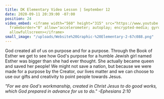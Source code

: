 ```yaml
---
title: DK Elementary Video Lesson | September 12
date: 2020-09-11 20:39:00 -07:00
position: 24
video_embed: <iframe width="560" height="315" src="https://www.youtube.com/embed/hQ_hdRLxQ9M"
  frameborder="0" allow="accelerometer; autoplay; encrypted-media; gyroscope; picture-in-picture"
  allowfullscreen></iframe>
small_image: "/uploads/Website%20Graphic-%20Elementary-2-67c088.png"
---
```


God created all of us on purpose and for a purpose. Through the Book of Esther we get to see how God's purpose for a humble Jewish girl named Esther was bigger than she had ever thought. She actually became queen and saved her people! We might not save a nation, but because we were made for a purpose by the Creator, our lives matter and we can choose to use our gifts and creativity to point people towards Jesus.

*"For we are God's workmanship, created in Christ Jesus to do good works, which God prepared in advance for us to do." -Ephesians 2:10*